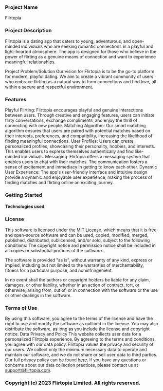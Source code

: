 ### Project Name
Flirtopia

### Project Description
Flirtopia is a dating app that caters to young, adventurous, and open-minded individuals who are seeking romantic connections in a playful and light-hearted atmosphere. 
The app is designed for those who believe in the power of flirting as a genuine means of connection and want to experience meaningful relationships.

Project Problem/Solution
Our vision for Flirtopia is to be the go-to platform for modern, playful dating. 
We aim to create a vibrant community of users who embrace flirting as a natural way to form connections and find love, all within a secure and respectful environment.

### Features
Playful Flirting: Flirtopia encourages playful and genuine interactions between users. 
Through creative and engaging features, users can initiate flirty conversations, exchange compliments, and enjoy the thrill of connecting with new people.
Matching Algorithm: Our smart matching algorithm ensures that users are paired with potential matches based on their interests, preferences, and compatibility,
increasing the likelihood of finding meaningful connections.
User Profiles: Users can create personalized profiles, showcasing their personality, hobbies, and interests. This enables users to express themselves authentically
and find like-minded individuals.
Messaging: Flirtopia offers a messaging system that enables users to chat with their matches. The communication fosters a sense of excitement and immediacy in getting 
to know each other.
Dynamic User Experience: The app's user-friendly interface and intuitive design provide a dynamic and enjoyable user experience, making the process of finding matches and 
flirting online an exciting journey.

### Getting Started


#### Technologies  used 


### License
This software is licensed under the [MIT License](https://opensource.org/licenses/MIT), which means that it is free and open-source software and can be used, copied, modified, merged, published,
distributed, sublicensed, and/or sold, subject to the following conditions:
The copyright notice and permission notice shall be included in all copies or substantial portions of the software.

The software is provided "as is", without warranty of any kind, express or implied, including but not limited to the warranties of merchantability, fitness for a particular purpose, and noninfringement.

In no event shall the authors or copyright holders be liable for any claim, damages, or other liability, whether in an action of contract, tort, or otherwise, arising from, out of, or in connection with
the software or the use or other dealings in the software.

### Terms of Use
By using this software, you agree to the terms of the license and have the right to use and modify the software as outlined in the license. You may also distribute the software, as long as you include the
license and copyright notice.
Data Privacy and Policy
This website collects user data for a personalized Flirtopia experience. By agreeing to the terms and conditions, you agree with our data policy.
Flirtopia values the privacy and security of our users. We collect only the minimum necessary data to operate and maintain our software, and we do not share or sell user data to third parties.
Our full privacy policy can be found [here](https://www.flirtopia.com/privacy-policy). If you have any questions or concerns about our data collection practices, please contact us at support@flirtopia.com.
### Copyright (c) 2023 Flirtopia Limited. All rights reserved.
